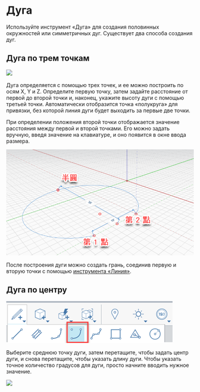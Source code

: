 # Дуга

Используйте инструмент «Дуга» для создания половинных окружностей или симметричных дуг. Существует два способа создания дуг.

## Дуга по трем точкам

![](../.gitbook/assets/arc\_three\_pts.png)

Дуга определяется с помощью трех точек, и ее можно построить по осям X, Y и Z. Определите первую точку, затем задайте расстояние от первой до второй точки и, наконец, укажите высоту дуги с помощью третьей точки. Автоматически отобразится точка «полукруга» для привязки, без которой линия дуги будет выходить за первые две точки.

При определении положения второй точки отображается значение расстояния между первой и второй точками. Его можно задать вручную, введя значение на клавиатуре, и оно появится в окне ввода размера.

![](../.gitbook/assets/arc-by-three-pts.png)

После построения дуги можно создать грань, соединив первую и вторую точки с помощью [инструмента «Линия»](line-tool.md).

## Дуга по центру

![](<../.gitbook/assets/arc-by-center (1).png>)

Выберите среднюю точку дуги, затем перетащите, чтобы задать центр дуги, и снова перетащите, чтобы указать длину дуги. Чтобы указать точное количество градусов для дуги, просто начните вводить нужное значение.

![](../.gitbook/assets/arc\_circle\_demo.gif)
